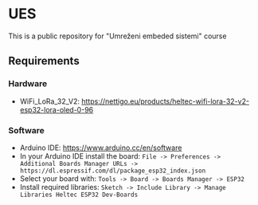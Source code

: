 # UES
This is a public repository for "Umreženi embeded sistemi" course 


## Requirements 

### Hardware
* WiFi_LoRa_32_V2: https://nettigo.eu/products/heltec-wifi-lora-32-v2-esp32-lora-oled-0-96

### Software
* Arduino IDE: https://www.arduino.cc/en/software
* In your Arduino IDE install the board:  ```File -> Preferences -> Additional Boards Manager URLs -> https://dl.espressif.com/dl/package_esp32_index.json```
* Select your board with: ```Tools -> Board -> Boards Manager -> ESP32```
* Install required libraries: ```Sketch -> Include Library -> Manage Libraries Heltec ESP32 Dev-Boards```


